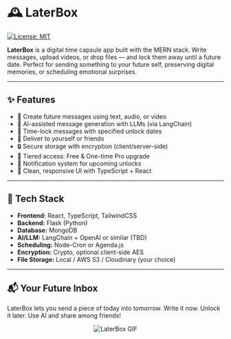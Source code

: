 # 🕰️ LaterBox

[![License: MIT](https://img.shields.io/badge/License-MIT-yellow.svg)](LICENSE)

**LaterBox** is a digital time capsule app built with the MERN stack. Write messages, upload videos, or drop files — and lock them away until a future date. Perfect for sending something to your future self, preserving digital memories, or scheduling emotional surprises.

---

## ✨ Features

- 📝 Create future messages using text, audio, or video
- 🤖 AI-assisted message generation with LLMs (via LangChain)
- 🔐 Time-lock messages with specified unlock dates
- 🎁 Deliver to yourself or friends
- 🔒 Secure storage with encryption (client/server-side)
- 🛂 Tiered access: Free & One-time Pro upgrade
- 🔔 Notification system for upcoming unlocks
- 📱 Clean, responsive UI with TypeScript + React

---

## 🧰 Tech Stack

- **Frontend:** React, TypeScript, TailwindCSS
- **Backend:** Flask (Python)
- **Database:** MongoDB
- **AI/LLM:** LangChain + OpenAI or similar (TBD)
- **Scheduling:** Node-Cron or Agenda.js
- **Encryption:** Crypto, optional client-side AES
- **File Storage:** Local / AWS S3 / Cloudinary (your choice)

---

## 📬 Your Future Inbox

LaterBox lets you send a piece of today into tomorrow.
Write it now. Unlock it later. Use AI and share among friends!

<div align="center">
  <img src="https://github.com/user-attachments/assets/96b9e3dd-5ebc-4bc4-a94c-b7c814336d19" alt="LaterBox GIF" style="margin: auto;" />
</div>
